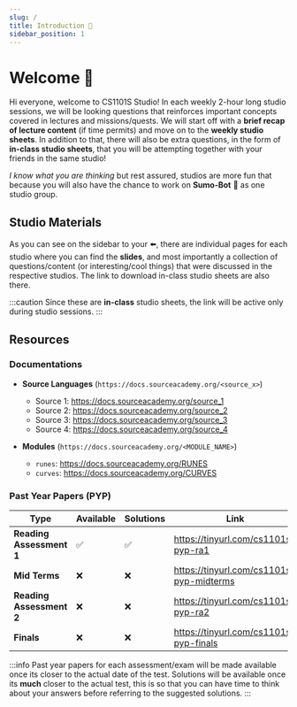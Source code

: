 ```yaml
---
slug: /
title: Introduction 👋
sidebar_position: 1
---
```


# Welcome 🎉

Hi everyone, welcome to CS1101S Studio! In each weekly 2-hour long studio sessions, we will be looking questions that reinforces important concepts covered in lectures and missions/quests. We will start off with a **brief recap of lecture content** (if time permits) and move on to the **weekly studio sheets**. In addition to that, there will also be extra questions, in the form of **in-class studio sheets**, that you will be attempting together with your friends in the same studio!

_I know what you are thinking_ but rest assured, studios are more fun that because you will also have the chance to work on **Sumo-Bot** 👊 as one studio group.

## Studio Materials

As you can see on the sidebar to your ⬅️, there are individual pages for each studio where you can find the **slides**, and most importantly a collection of questions/content (or interesting/cool things) that were discussed in the respective studios. The link to download in-class studio sheets are also there.

:::caution
Since these are **in-class** studio sheets, the link will be active only during studio sessions.
:::

## Resources

### Documentations

- **Source Languages** (`https://docs.sourceacademy.org/<source_x>`)

  - Source 1: https://docs.sourceacademy.org/source_1
  - Source 2: https://docs.sourceacademy.org/source_2
  - Source 3: https://docs.sourceacademy.org/source_3
  - Source 4: https://docs.sourceacademy.org/source_4

- **Modules** (`https://docs.sourceacademy.org/<MODULE_NAME>`)
  - `runes`: https://docs.sourceacademy.org/RUNES
  - `curves`: https://docs.sourceacademy.org/CURVES

### Past Year Papers (PYP)

| Type                     | Available | Solutions | Link                                     |
| ------------------------ | --------- | --------- | ---------------------------------------- |
| **Reading Assessment 1** | ✅        | ✅        | https://tinyurl.com/cs1101s-pyp-ra1      |
| **Mid Terms**            | ❌        | ❌        | https://tinyurl.com/cs1101s-pyp-midterms |
| **Reading Assessment 2** | ❌        | ❌        | https://tinyurl.com/cs1101s-pyp-ra2      |
| **Finals**               | ❌        | ❌        | https://tinyurl.com/cs1101s-pyp-finals   |

:::info
Past year papers for each assessment/exam will be made available once its closer to the actual date of the test. Solutions will be available once its **much** closer to the actual test, this is so that you can have time to think about your answers before referring to the suggested solutions.
:::
